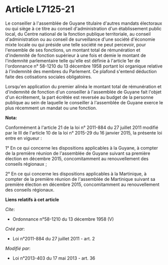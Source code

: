 # Article L7125-21

Le conseiller à l'assemblée de Guyane titulaire d'autres mandats électoraux ou qui siège à ce titre au conseil
d'administration d'un établissement public local, du Centre national de la fonction publique territoriale, au conseil
d'administration ou au conseil de surveillance d'une société d'économie mixte locale ou qui préside une telle société ne peut
percevoir, pour l'ensemble de ses fonctions, un montant total de rémunération et d'indemnité de fonction supérieur à une fois
et demie le montant de l'indemnité parlementaire telle qu'elle est définie à l'article 1er de l'ordonnance n° 58-1210 du 13
décembre 1958 portant loi organique relative à l'indemnité des membres du Parlement. Ce plafond s'entend déduction faite des
cotisations sociales obligatoires. 

Lorsqu'en application du premier alinéa le montant total de rémunération et d'indemnité de fonction d'un conseiller à
l'assemblée de Guyane fait l'objet d'un écrêtement, la part écrêtée est reversée au budget de la personne publique au sein de
laquelle le conseiller à l'assemblée de Guyane exerce le plus récemment un mandat ou une fonction.

**Nota:**

Conformément à l'article 21 de la loi n° 2011-884 du 27 juillet 2011 modifié par le III de l'article 10 de la loi n° 2015-29
du 16 janvier 2015, la présente loi entre en vigueur :

1° En ce qui concerne les dispositions applicables à la Guyane, à compter de la première réunion de l'assemblée de Guyane
suivant sa première élection en décembre 2015, concomitamment au renouvellement des conseils régionaux ;

2° En ce qui concerne les dispositions applicables à la Martinique, à compter de la première réunion de l'assemblée de
Martinique suivant sa première élection en décembre 2015, concomitamment au renouvellement des conseils régionaux.

**Liens relatifs à cet article**

_Cite_:

  - Ordonnance n°58-1210 du 13 décembre 1958 (V)

_Créé par_:

  - Loi n°2011-884 du 27 juillet 2011 - art. 2

_Modifié par_:

  - Loi n°2013-403 du 17 mai 2013 - art. 36
